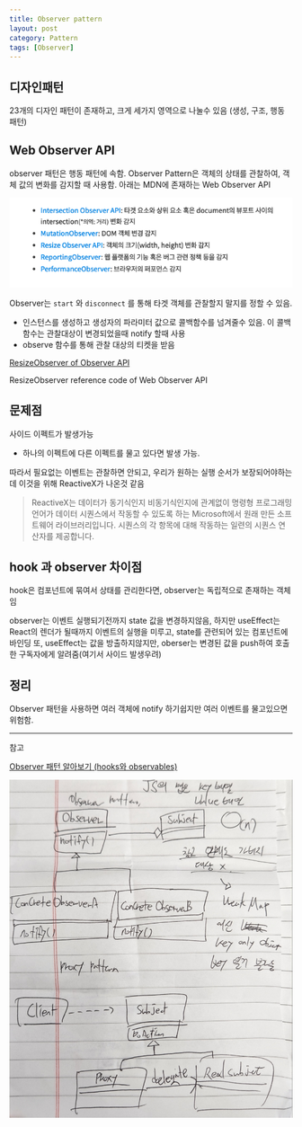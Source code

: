 ```yaml
---
title: Observer pattern
layout: post
category: Pattern
tags: [Observer]
---
```


## 디자인패턴

23개의 디자인 패턴이 존재하고, 크게 세가지 영역으로 나눌수 있음 (생성, 구조, 행동 패턴)

## Web Observer API

observer 패턴은 행동 패턴에 속함. Observer Pattern은 객체의 상태를 관찰하여, 객체 값의 변화를 감지할 때 사용함. 아래는 MDN에 존재하는 Web Observer API

![Untitled](./images/Untitled.png)

Observer는 `start` 와 `disconnect` 를 통해 타겟 객체를 관찰할지 말지를 정할 수 있음.

- 인스턴스를 생성하고 생성자의 파라미터 값으로 콜백함수를 넘겨줄수 있음.  이 콜백함수는 관찰대상이 변경되었을때 notify 할때 사용
- observe 함수를 통해 관찰 대상의 티켓을 받음

[ResizeObserver of Observer API](https://codepen.io/253eosam/pen/PoRZwgb)

ResizeObserver reference code of Web Observer API

## 문제점

사이드 이펙트가 발생가능

- 하나의 이펙트에 다른 이펙트를 물고 있다면 발생 가능.

따라서 필요없는 이벤트는 관찰하면 안되고, 우리가 원하는 실행 순서가 보장되어야하는데 이것을 위해 ReactiveX가 나온것 같음

> ReactiveX는 데이터가 동기식인지 비동기식인지에 관계없이 명령형 프로그래밍 언어가 데이터 시퀀스에서 작동할 수 있도록 하는 Microsoft에서 원래 만든 소프트웨어 라이브러리입니다. 시퀀스의 각 항목에 대해 작동하는 일련의 시퀀스 연산자를 제공합니다.
> 

## hook 과 observer 차이점

hook은 컴포넌트에 묶여서 상태를 관리한다면, observer는 독립적으로 존재하는 객체임

observer는 이벤트 실행되기전까지 state 값을 변경하지않음, 하지만 useEffect는 React의 렌더가 될때까지 이벤트의 실행을 미루고, state를 관련되어 있는 컴포넌트에 바인딩
또, useEffect는 값을 방출하지않지만, oberser는 변경된 값을 push하여 호출한 구독자에게 알려줌(여기서 사이드 발생우려)

## 정리

Observer 패턴을 사용하면 여러 객체에 notify 하기쉽지만 여러 이벤트를 물고있으면 위험함.

---

참고

[Observer 패턴 알아보기 (hooks와 observables)](https://www.howdy-mj.me/javascript/observer-pattern/)

![KakaoTalk_Photo_2022-08-18-10-10-34.jpeg](./images/KakaoTalk_Photo_2022-08-18-10-10-34.jpeg)